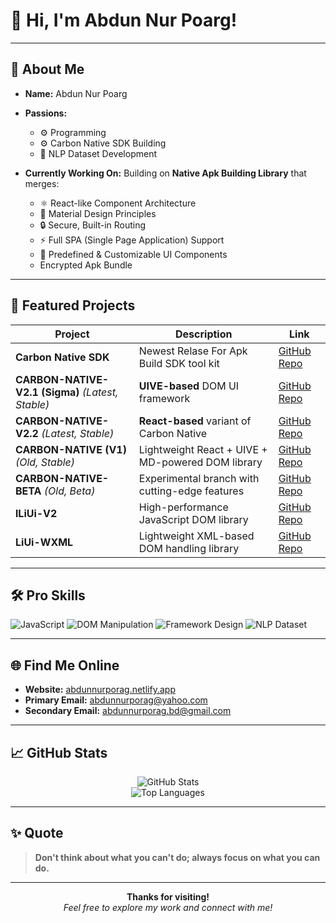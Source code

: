 

# 👋 Hi, I'm **Abdun Nur Poarg**!

---

## 🧠 About Me

* **Name:** Abdun Nur Poarg
* **Passions:**

  * ⚙️ Programming
  * ⚙️ Carbon Native SDK Building
  * 📖 NLP Dataset Development
* **Currently Working On:**
  Building on **Native Apk Building Library** that merges:

  * ⚛️ React-like Component Architecture
  * 🎨 Material Design Principles
  * 🔒 Secure, Built-in Routing
  * ⚡ Full SPA (Single Page Application) Support
  * 🧩 Predefined & Customizable UI Components
  * Encrypted Apk Bundle 
---

## 🚀 Featured Projects

| Project                                           | Description                                       | Link                                                                       |
| ------------------------------------------------- | ------------------------------------------------- | -------------------------------------------------------------------------- |
| **Carbon Native SDK**| Newest Relase For Apk Build SDK tool kit|[GitHub Repo](https://github.com/AbdunNur-Porag/Carbon-Native-SDK)|
| **CARBON-NATIVE-V2.1 (Sigma)** *(Latest, Stable)* | **UIVE-based** DOM UI framework                   | [GitHub Repo](https://github.com/AbdunNur-Porag/Carbon-Native-V2.1-Sigma-) |
| **CARBON-NATIVE-V2.2** *(Latest, Stable)*         | **React-based** variant of Carbon Native          | [GitHub Repo](https://github.com/AbdunNur-Porag/Carbon-Native-V2.2-Main)   |
| **CARBON-NATIVE (V1)** *(Old, Stable)*            | Lightweight React + UIVE + MD-powered DOM library | [GitHub Repo](https://github.com/AbdunNur-Porag/Carbon-Native-V1)          |
| **CARBON-NATIVE-BETA** *(Old, Beta)*              | Experimental branch with cutting-edge features    | [GitHub Repo](https://github.com/AbdunNur-Porag/Carbon-Native-Beta)        |
| **lLiUi-V2**                                      | High-performance JavaScript DOM library           | [GitHub Repo](https://github.com/Abdun-Nur-Porag/lLiUi-V2)                 |
| **LiUi-WXML**                                     | Lightweight XML-based DOM handling library        | [GitHub Repo](https://github.com/Abdun-Nur-Porag/LiUi-WXML)                |

---

## 🛠️ Pro Skills

![JavaScript](https://img.shields.io/badge/-JavaScript-black?style=flat-square\&logo=javascript)
![DOM Manipulation](https://img.shields.io/badge/-DOM_Handling-blue?style=flat-square)
![Framework Design](https://img.shields.io/badge/-Framework_Design-green?style=flat-square)
![NLP Dataset](https://img.shields.io/badge/-NLP_Dataset_Design-purple?style=flat-square)

---

## 🌐 Find Me Online

* **Website:** [abdunnurporag.netlify.app](https://abdunnurporag.netlify.app)
* **Primary Email:** [abdunnurporag@yahoo.com](mailto:abdunnurporag@yahoo.com)
* **Secondary Email:** [abdunnurporag.bd@gmail.com](mailto:abdunnurporag.bd@gmail.com)

---

## 📈 GitHub Stats

<p align="center">
  <img src="https://github-readme-stats.vercel.app/api?username=AbdunNur-Porag&show_icons=true&count_private=true&include_all_commits=true&theme=radical&custom_title=Overall%20GitHub%20Stats" alt="GitHub Stats" />
  <br/>
  <img src="https://github-readme-stats.vercel.app/api/top-langs/?username=AbdunNur-Porag&layout=compact&theme=radical&langs_count=6&hide_title=true" alt="Top Languages" />
</p>

---

## ✨ Quote

> **Don't think about what you can't do; always focus on what you can do.**

---

<p align="center">
  <b>Thanks for visiting!</b><br/>
  <i>Feel free to explore my work and connect with me!</i>
</p>

